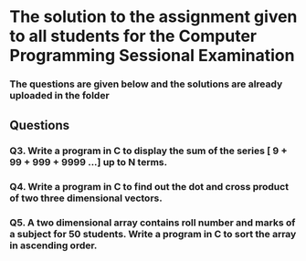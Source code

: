 # The solution to the assignment given to all students for the Computer Programming Sessional Examination
### The questions are given below and the solutions are already uploaded in the folder
## Questions
### Q3. Write a program in C to display the sum of the series [ 9 + 99 + 999 + 9999 ...] up to N terms.
### Q4. Write a program in C to find out the dot and cross product of two three dimensional vectors.
### Q5. A two dimensional array contains roll number and marks of a subject for 50 students. Write a program in C to sort the array in ascending order.
